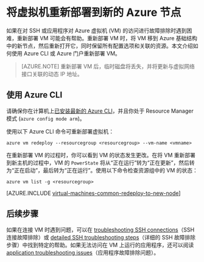 <properties 
	pageTitle="重新部署 Linux 虚拟机 | Azure" 
	description="说明如何通过重新部署 Linux 虚拟机来缓解 SSH 连接问题。" 
	services="virtual-machines-linux" 
	documentationCenter="virtual-machines" 
	authors="iainfoulds" 
	manager="timlt"
	tags="azure-resource-manager,top-support-issue" 
/>
	

<tags
	ms.service="virtual-machines-linux"
	ms.date="06/28/2016"
	wacn.date=""/>

# 将虚拟机重新部署到新的 Azure 节点

如果在对 SSH 或应用程序对 Azure 虚拟机 (VM) 的访问进行故障排除时遇到困难，重新部署 VM 可能会有帮助。重新部署 VM 时，将 VM 移到 Azure 基础结构中的新节点，然后重新打开它，同时保留所有配置选项和关联的资源。本文介绍如何使用 Azure CLI 或 Azure 门户重新部署 VM。

> [AZURE.NOTE] 重新部署 VM 后，临时磁盘将丢失，并将更新与虚拟网络接口关联的动态 IP 地址。


## 使用 Azure CLI

请确保你在计算机上[已安装最新的 Azure CLI](/documentation/articles/xplat-cli-install/)，并且你处于 Resource Manager 模式 (`azure config mode arm`)。

使用以下 Azure CLI 命令可重新部署虚拟机：

	azure vm redeploy --resourcegroup <resourcegroup> --vm-name <vmname> 

在重新部署 VM 的过程时，你可以看到 VM 的状态发生更改。在将 VM 重新部署到新主机的过程中，VM 的 `PowerState` 将从“正在运行”转为“正在更新”，然后转为“正在启动”，最后转为“正在运行”。使用以下命令检查资源组中的 VM 的状态：

	azure vm list -g <resourcegroup>

[AZURE.INCLUDE [virtual-machines-common-redeploy-to-new-node](../../includes/virtual-machines-common-redeploy-to-new-node.md)]


## 后续步骤
如果在连接 VM 时遇到问题，可以在 [troubleshooting SSH connections](/documentation/articles/virtual-machines-linux-troubleshoot-ssh-connection/)（SSH 连接故障排除）或 [detailed SSH troubleshooting steps](/documentation/articles/virtual-machines-linux-detailed-troubleshoot-ssh-connection/)（详细的 SSH 故障排除步骤）中找到特定的帮助。如果无法访问在 VM 上运行的应用程序，还可以阅读 [application troubleshooting issues](/documentation/articles/virtual-machines-linux-troubleshoot-app-connection/)（应用程序故障排除问题）。

<!---HONumber=Mooncake_0808_2016-->